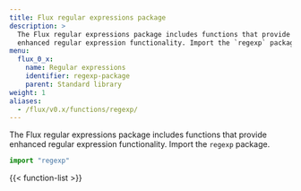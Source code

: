 ```yaml
---
title: Flux regular expressions package
description: >
  The Flux regular expressions package includes functions that provide
  enhanced regular expression functionality. Import the `regexp` package.
menu:
  flux_0_x:
    name: Regular expressions
    identifier: regexp-package
    parent: Standard library
weight: 1
aliases:
  - /flux/v0.x/functions/regexp/
---
```


The Flux regular expressions package includes functions that provide enhanced
regular expression functionality. Import the `regexp` package.

```js
import "regexp"
```

{{< function-list >}}
